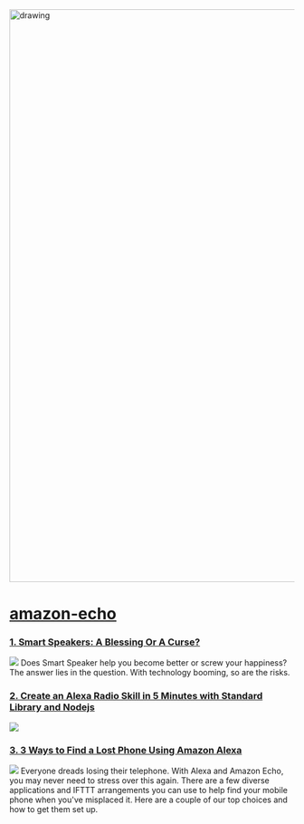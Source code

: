 <img src="https://hackernoon.com/banner-image.png" alt="drawing" width="1012"/>

# [amazon-echo](https://hackernoon.com/tagged/amazon-echo)
### [1. Smart Speakers: A Blessing Or A Curse?](https://hackernoon.com/smart-speakers-a-blessing-or-a-curse-etn34zd)
![](https://cdn.hackernoon.com/images/MJpFVUEItkSdoh38rYo60VT7RfH3-zvv298p.jpeg)
Does Smart Speaker help you become better or screw your happiness? The answer lies in the question. With technology booming, so are the risks. 

### [2. Create an Alexa Radio Skill in 5 Minutes with Standard Library and Nodejs](https://hackernoon.com/create-an-alexa-radio-skill-in-5-minutes-with-standard-library-and-nodejs-93dc32b08c42)
![](https://cdn.hackernoon.com/hn-images/1*INqWRjXVN4kI8V48NHqSFA.png)


### [3. 3 Ways to Find a Lost Phone Using Amazon Alexa](https://hackernoon.com/3-ways-to-find-a-lost-phone-using-amazon-alexa-ng583u7h)
![](https://firebasestorage.googleapis.com/v0/b/hackernoon-app.appspot.com/o/images%2FGL2u4Ho48vbrAlD9O5BAaueWDzy2-0s2p3urf.jpeg?alt=media&token=bb28b375-1adf-4953-ba7a-34eb62c8ca0f)
Everyone dreads losing their telephone. With Alexa and Amazon Echo, you may never need to stress over this again. There are a few diverse applications and IFTTT arrangements you can use to help find your mobile phone when you've misplaced it. Here are a couple of our top choices and how to get them set up.


